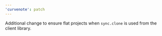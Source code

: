 ```yaml
---
'curvenote': patch
---
```


Additional change to ensure flat projects when `sync.clone` is used from the client library.
